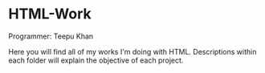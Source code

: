 # HTML-Work

Programmer: Teepu Khan

Here you will find all of my works I'm doing with HTML. Descriptions within each folder will
explain the objective of each project.
